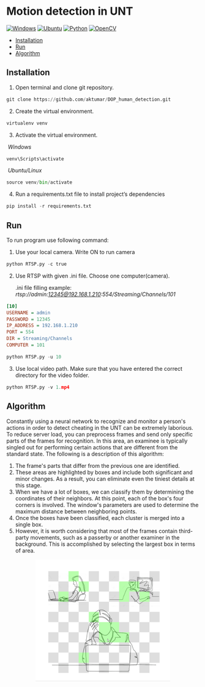 # Motion detection in UNT

[![Windows](https://img.shields.io/badge/Windows-0078D6?style=for-the-badge&logo=windows&logoColor=white)](https://support.microsoft.com/ru-ru/windows) 
[![Ubuntu](https://img.shields.io/badge/Ubuntu-E95420?style=for-the-badge&logo=ubuntu&logoColor=white)](https://ubuntu.com) 
[![Python](https://img.shields.io/badge/python-3670A0?style=for-the-badge&logo=python&logoColor=ffdd54)](https://www.python.org) 
[![OpenCV](https://img.shields.io/badge/opencv-%23white.svg?style=for-the-badge&logo=opencv&logoColor=white)](https://opencv.org)



- [Installation](#Installation)
- [Run](#Run)
- [Algorithm](#Algorithm)





<a name="Installation" />

## Installation

1. Open terminal and clone git repository. 

```python
git clone https://github.com/aktumar/DOP_human_detection.git
```

2. Create the virtual environment.

```python
virtualenv venv
```

3. Activate the virtual environment.

​	*Windows*

```python
venv\Scripts\activate
```

​	*Ubuntu/Linux*

```python
source venv/bin/activate
```

4. Run a requirements.txt file to install project’s dependencies

```python
pip install -r requirements.txt
```





<a name="Run" />

## Run

To run program use following command:

1. Use your local camera. Write ON to run camera

```python
python RTSP.py -c true
```

2. Use RTSP with given .ini file. Choose one computer(camera). 

   .ini file filling example: *rtsp://admin:12345@192.168.1.210:554/Streaming/Channels/101*

```ini
[10]
USERNAME = admin
PASSWORD = 12345
IP_ADDRESS = 192.168.1.210
PORT = 554
DIR = Streaming/Channels
COMPUTER = 101
```

```python
python RTSP.py -u 10
```

3. Use local video path. Make sure that you have entered the correct directory for the video folder.

```python
python RTSP.py -v 1.mp4
```





<a name="Algorithm" />

## Algorithm

Constantly using a neural network to recognize and monitor a person's actions in order to detect cheating in the UNT can be extremely laborious. To reduce server load, you can preprocess frames and send only specific parts of the frames for recognition. In this area, an examinee is typically singled out for performing certain actions that are different from the standard state. The following is a description of this algorithm: 

1. The frame's parts that differ from the previous one are identified. 
2. These areas are highlighted by boxes and include both significant and minor changes. As a result, you can eliminate even the tiniest details at this stage. 
3. When we have a lot of boxes, we can classify them by determining the coordinates of their neighbors. At this point, each of the box's four corners is involved. The window's parameters are used to determine the maximum distance between neighboring points. 
4. Once the boxes have been classified, each cluster is merged into a single box. 
5. However, it is worth considering that most of the frames contain third-party movements, such as a passerby or another examiner in the background. This is accomplished by selecting the largest box in terms of area.

<p align="center">
    <img width="70%" src="https://github.com/aktumar/DOP_human_detection/blob/main/asset/Animation.gif"/> 
</p>

